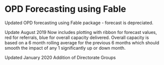 # OPD Forecasting using Fable
 Updated OPD forecasting using Fable package - forecast is depreciated.


Update August 2019
Now includes plotting with ribbon for forecast values, red for referrals, blue for overall capacity delivered.
Overall capacity is based on a 6 month rolling average for the previous 6 months which should smooth the impact of any 1 significantly up or down month.

Updated January 2020
Addition of Directorate Groups
